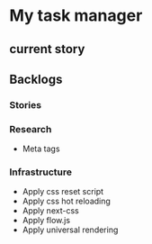 # My task manager

## current story


## Backlogs
### Stories

### Research
* Meta tags

### Infrastructure
* Apply css reset script
* Apply css hot reloading
* Apply next-css
* Apply flow.js
* Apply universal rendering
